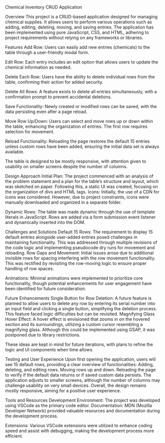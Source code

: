 Chemical Inventory CRUD Application

Overview This project is a CRUD-based application designed for managing chemical supplies. It allows users to perform various operations such as adding, editing, deleting, moving, and saving entries. The application has been implemented using pure JavaScript, CSS, and HTML, adhering to project requirements without relying on any frameworks or libraries.

Features Add Row: Users can easily add new entries (chemicals) to the table through a user-friendly modal form.

Edit Row: Each entry includes an edit option that allows users to update the chemical information as needed.

Delete Each Row: Users have the ability to delete individual rows from the table, confirming their action for added security.

Delete All Rows: A feature exists to delete all entries simultaneously, with a confirmation prompt to prevent accidental deletions.

Save Functionality: Newly created or modified rows can be saved, with the data persisting even after a page reload.

Move Row Up/Down: Users can select and move rows up or down within the table, enhancing the organization of entries. The first row requires selection for movement.

Reload Functionality: Reloading the page restores the default 15 entries unless custom rows have been added, ensuring the initial data set is always available.

The table is designed to be mostly responsive, with attention given to usability on smaller screens despite the number of columns.

Design Approach Initial Plan: The project commenced with an analysis of the problem statement and a plan for the table’s structure and layout, which was sketched on paper. Following this, a static UI was created, focusing on the organization of divs and HTML tags.
Icons: Initially, the use of a CDN for icons was considered. However, due to project constraints, icons were manually downloaded and organized in a separate folder.

Dynamic Rows: The table was made dynamic through the use of template literals in JavaScript. Rows are added via a form submission event listener and dynamically inserted into the DOM.

Challenges and Solutions Default 15 Rows: The requirement to display 15 default entries alongside user-added entries posed challenges in maintaining functionality. This was addressed through multiple revisions of the code logic and implementing pseudocode dry runs for movement and reloading.
Row Gaps and Movement: Initial issues arose due to additional invisible rows for spacing interfering with the row movement functionality. This was rectified by revisiting the row-moving logic to ensure proper handling of row spaces.

Animations: Minimal animations were implemented to prioritize core functionality, though potential enhancements for user engagement have been identified for future consideration.

Future Enhancements Single Button for Row Deletion: A future feature is planned to allow users to delete any row by entering its serial number into an input field and clicking a single button, simplifying the deletion process. This feature faced logic difficulties but can be revisited.
Magnifying Glass Hover Effect: A hover effect is envisioned that zooms in on the hovered section and its surroundings, utilizing a custom cursor resembling a magnifying glass. Although this could be implemented using GSAP, it was postponed due to library restrictions.

These ideas are kept in mind for future iterations, with plans to refine the logic and UI components when time allows.

Testing and User Experience Upon first opening the application, users will see 15 default rows, providing a clear overview of functionalities:
Adding, deleting, and editing rows. Moving rows up and down. Reloading the page to verify if the default data returns or if saved custom data persists. The application adjusts to smaller screens, although the number of columns may challenge usability on very small devices. Overall, the design remains mostly responsive, aiming for a positive user experience.

Tools and Resources Development Environment: The project was developed using VSCode as the primary code editor.
Documentation: MDN (Mozilla Developer Network) provided valuable resources and documentation during the development process.

Extensions: Various VSCode extensions were utilized to enhance coding speed and assist with debugging, making the development process more efficient.
